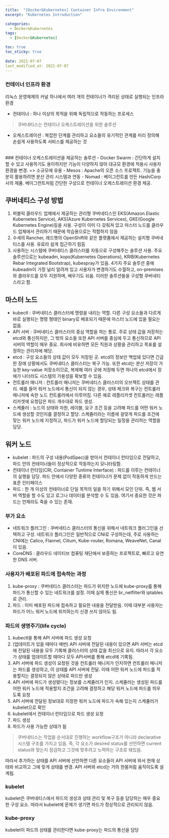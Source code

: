 ```yaml
---
title:  "[Docker&Kubernetes] Container Infra Environment"
excerpt: "Kubernetes Introduction"

categories:
  - Docker&Kubernetes
tags:
  - [Docker&Kubernetes]

toc: true
toc_sticky: true
 
date: 2021-07-07
last_modified_at: 2021-07-07
---
```

### 컨테이너 인프라 환경
리눅스 운영체제의 커널 하나에서 여러 개의 컨테이너가 격리된 상태로 실행되는 인프라 환경
- 컨테이너 : 하나 이상의 목적을 위해 독립적으로 작동하는 프로세스

> 쿠버네티스는 컨테이너 오케스트레이션을 위한 솔루션
- 오케스트레이션 : 복잡한 단계를 관리하고 요소들의 유기적인 관계를 미리 정의해 손쉽게 사용하도록 서비스를 제공하는 것
<br>
### 컨테이너 오케스트레이션을 제공하는 솔루션
- Docker Swarm : 간단하게 설치할 수 있고 사용하기도 용이하지만 기능이 다양하지 않아 대규모 환경에 적용시 사용자 환경을 변경. => 소규모에 유용
- Mesos : Apache의 오픈 소스 프로젝트. 기능을 충분히 활용하려면 분산 관리 시스템과 연동
- Nomad : 베이그런트를 만든 HashiCorp사의 제품. 베이그런트처럼 간단한 구성으로 컨테이너 오케스트레이션 환경 제공.

## 쿠버네티스 구성 방법
1. 퍼블릭 클라우드 업체에서 제공하는 관리형 쿠버네티스인 EKS(Amazon Elastic Kubernetes Service), AKS(Azure Kubernetes Services), GKE(Google Kubernetes Engine)등을 사용. 구성이 이미 다 갖춰져 있고 마스터 노드를 클라우드 업체에서 관리하기 때문에 학습용으로는 적합하지 않음
2. 수세의 Rancher, 레드햇의 OpenShift와 같은 플랫폼에서 제공하는 설치형 쿠버네티스를 사용. 유료라 쉽게 접근하기 힘듬
3. 사용하는 시스템에 쿠버네티스 클러스터를 자동으로 구성해주는 솔루션 사용. 주요 솔루션으로는 kubeadm, kops(Kubernetes Operations), KRIB(Kubernetes Rebar Integrated Bootstrap), kubespray가 있음. 4가지 주요 솔루션 중에 kubeadm이 가장 널리 알려져 있고 사용자가 변경하기도 수월하고, on-premises와 클라우드를 모두 지원하며, 배우기도 쉬움. 이러한 솔루션들을 구성형 쿠버네티스라고 함.

## 마스터 노드

- kubectl : 쿠버네티스 클러스터에 명령을 내리는 역할. 다른 구성 요소들과 다르게 바로 실행되는 명령 형태인 binary로 배포되기 때문에 마스터 노드에 있을 필요는 없음.
- API 서버 : 쿠버네티스 클러스터의 중심 역할을 하는 통로. 주로 상태 값을 저장하는 etcd와 통신하지만, 그 밖의 요소들 또한 API 서버를 중심에 두고 통신하므로 API 서버의 역할이 매우 중요. 회사에 비유하면 모든 직원과 상황을 관리하고 목표를 설정하는 관리자에 해당.
- etcd : 구성 요소들의 상태 값이 모두 저장된 곳. etcd의 정보만 백업돼 있다면 긴급한 장애 상황에서도 쿠버네티스 클러스터는 복구 가능. 또한 etcd는 분산 저장이 가능한 key-value 저장소이므로, 복제해 여러 곳에 저장해 두면 하나의 etcd에서 장애가 나더라도 시스템의 가용성을 확보할 수 있음.
- 컨트롤러 매니저 : 컨트롤러 매니저는 쿠버네티스 클러스터의 오브젝트 상태를 관리. 예를 들어 워커 노드에서 통신이 되지 않는 경우, 상태 체크와 복구는 컨트롤러 매니저에 속한 노드 컨트롤러에서 이루어짐. 다른 예로 레플리카셋 컨트롤러는 레플리카셋에 요청답은 파드 개수대로 파드 생성.
- 스케쥴러 : 노드의 상태와 자원, 레이블, 요구 조건 등을 고려해 파드를 어떤 워커 노드에 생성할 것인지를 결정하고 할당. 스케쥴러라는 이름에 걸맞게 파드를 조건에 맞는 워커 노드에 지정하고, 파드가 워커 노드에 할당되는 일정을 관리하는 역할을 담당.

## 워커 노드

- kubelet : 파드의 구성 내용(PodSpec)을 받아서 컨테이너 런타임으로 전달하고, 파드 안의 컨테이너들이 정상적으로 작동하는지 모니터링함.
- 컨테이너 런타임(CRI, Container Tuntime Interface) : 파드를 이루는 컨테이너의 실행을 담당. 파드 안에서 다양한 종류의 컨테이너가 문제 없이 작동하게 만드는 표준 인터페이스
- 파드 : 한 개 이상의 컨테이너로 단일 목적의 일을 하기 위해서 모인 단위. 즉, 웹 서버 역할을 할 수도 있고 로그나 데이터를 분석할 수 도 있음. 여기서 중요한 것은 파드는 언제라도 죽을 수 있는 존재.

### 부가 요소

- 네트워크 플러그인 : 쿠버네티스 클러스터의 통신을 위해서 네트워크 플러그인을 선택하고 구성. 네트워크 플러그인은 일반적으로 CNI로 구성하는데, 주로 사용하는 CNI에는 Calico, Flannel, Cilium, Kube-router, Romana, WeaveNet, Canal이 있음.
- CoreDNS : 클라우드 네이티브 컴퓨팅 재단에서 보증하는 프로젝트로, 빠르고 유연한 DNS 서버.

### 사용자가 배포된 파드에 접속하는 과정

1. kube-proxy : 쿠버네티스 클러스터는 파드가 위치한 노드에 kube-proxy를 통해 파드가 통신할 수 있는 네트워크를 설정. 이때 실제 통신은 br_netfilter와 iptables로 관리.
2. 파드 : 이미 배포된 파드에 접속하고 필요한 내용을 전달받음. 이때 대부분 사용자는 파드가 어느 워커 노드에 위치하는지 신경 쓰지 않아도 됨.

### 파드의 생명주기(life cycle)

1. kubectl을 통해 API 서버에 파드 생성 요청
2. (업데이트가 있을 때마다 매번) API 서버에 전달된 내용이 있으면 API 서버는 etcd에 전달된 내용을 모두 기록해 클러스터의 상태 값을 최신으로 유지. 따라서 각 요소가 상태를 업데이트할 때마다 모두 API서버를 통해 etcd에 기록됨.
3. API 서버에 파드 생성이 요청된 것을 컨트롤러 매니저가 인지하면 컨트롤러 매니저는 파드를 생성하고, 이 상태를 API 서버에 전달. 이때 어떤 워커 노드에 파드를 적용할지는 결정되지 않은 상태로 파드만 생성
4. API 서버에 파드가 생성됐다는 정보를 스케쥴러가 인지. 스케쥴러는 생성된 파드를 어떤 워커 노드에 적용할지 조건을 고려해 결정하고 해당 워커 노드에 파드를 띄우도록 요청
5. API 서버에 전달된 정보대로 지정한 워커 노드에 파드가 속해 있는지 스케쥴러가 kubelet으로 확인
6. kubelet에서 컨테이너 런타임으로 파드 생성 요청
7. 파드 생성
8. 파드가 사용 가능한 상태가 됨

> 쿠버네티스는 작업을 순서대로 진행하는 workflow구조가 아니라 declarative시스템 구조를 가지고 있음. 즉, 각 요소가 desired status를 선언하면 current status와 맞는지 점검하고 그것에 맞추려고 노력하는 구조로 돼있음.

따라서 추가하는 상태를 API 서버에 선언하면 다른 요소들이 API 서버에 와서 현재 상태와 비교하고 그에 맞게 상태를 변경. API 서버와 etcd는 거의 한몸처럼 움직이도록 설계됨.

### kubelet

kubelet은 쿠버네티스에서 파드의 생성과 상태 관리 및 복구 등을 담당하는 매우 중요한 구성 요소. 따라서 kubelet에 문제가 생기면 파드가 정상적으로 관리되지 않음.

### kube-proxy

kubelet이 파드의 상태를 관리한다면 kube-proxy는 파드의 통신을 담당
